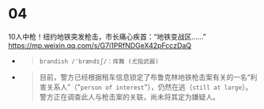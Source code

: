 
# 04

10人中枪！纽约地铁突发枪击，市长痛心疾首：“地铁变战区……” https://mp.weixin.qq.com/s/G7i1PRfNDGeX42pFcczDaQ
- > `brandish /ˈbrændɪʃ/：挥舞 (尤指武器)`
- > 目前，警方已经根据租车信息锁定了布鲁克林地铁枪击案有关的一名“利害关系人”（"`person of interest`"），仍然在逃（`still at large`）。警方正在调查此人与枪击案的关联，尚未将其定为嫌疑人。
